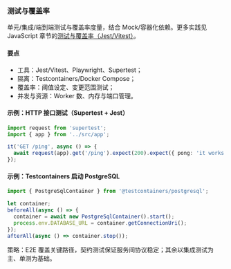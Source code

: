 ### 测试与覆盖率

单元/集成/端到端测试与覆盖率度量，结合 Mock/容器化依赖。更多实践见 JavaScript 章节的[测试与覆盖率（Jest/Vitest）](../../javascript/toolchain/testing.md)。

#### 要点
- 工具：Jest/Vitest、Playwright、Supertest；
- 隔离：Testcontainers/Docker Compose；
- 覆盖率：阈值设定、变更范围测试；
- 并发与资源：Worker 数、内存与端口管理。

#### 示例：HTTP 接口测试（Supertest + Jest）

```ts
import request from 'supertest';
import { app } from '../src/app';

it('GET /ping', async () => {
  await request(app).get('/ping').expect(200).expect({ pong: 'it works' });
});
```

#### 示例：Testcontainers 启动 PostgreSQL

```ts
import { PostgreSqlContainer } from '@testcontainers/postgresql';

let container;
beforeAll(async () => {
  container = await new PostgreSqlContainer().start();
  process.env.DATABASE_URL = container.getConnectionUri();
});
afterAll(async () => container.stop());
```

策略：E2E 覆盖关键路径，契约测试保证服务间协议稳定；其余以集成测试为主、单测为基础。
